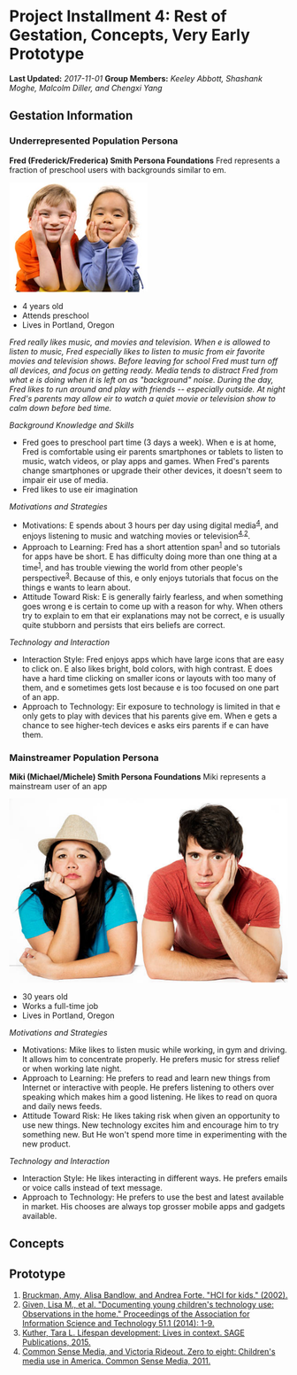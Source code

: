 # Project Installment 4: Rest of Gestation, Concepts, Very Early Prototype

**Last Updated:** *2017-11-01*
**Group Members:** *Keeley Abbott, Shashank Moghe, Malcolm Diller, and Chengxi Yang*

## Gestation Information
### Underrepresented Population Persona
**Fred (Frederick/Frederica) Smith Persona Foundations**
Fred represents a fraction of preschool users with backgrounds similar to em.

![Fred](fred.jpg)
- 4 years old
- Attends preschool
- Lives in Portland, Oregon

_Fred really likes music, and movies and television. When e is allowed to listen to music, Fred especially likes to listen to music from eir favorite movies and television shows. Before leaving for school Fred must turn off all devices, and focus on getting ready. Media tends to distract Fred from what e is doing when it is left on as "background" noise. During the day, Fred likes to run around and play with friends -- especially outside. At night Fred's parents may allow eir to watch a quiet movie or television show to calm down before bed time._

_Background Knowledge and Skills_
  - Fred goes to preschool part time (3 days a week). When e is at home, Fred is comfortable using eir parents smartphones or tablets to listen to music, watch videos, or play apps and games. When Fred's parents change smartphones or upgrade their other devices, it doesn't seem to impair eir use of media.
  - Fred likes to use eir imagination

_Motivations and Strategies_
  - Motivations: E spends about 3 hours per day using digital media<sup>[4](#v11csm)</sup>, and enjoys listening to music and watching movies or television<sup>[4](#v11csm),[2](#gea14aist)</sup>.
  - Approach to Learning: Fred has a short attention span<sup>[1](#bbf02hci)</sup> and so tutorials for apps have be short. E has difficulty doing more than one thing at a time<sup>[1](#bbf02hci)</sup>, and has trouble viewing the world from other people's perspective<sup>[3](#k15lifespan)</sup>. Because of this, e only enjoys tutorials that focus on the things e wants to learn about.
  - Attitude Toward Risk: E is generally fairly fearless, and when something goes wrong e is certain to come up with a reason for why. When others try to explain to em that eir explanations may not be correct, e is usually quite stubborn and persists that eirs beliefs are correct.

_Technology and Interaction_
  - Interaction Style: Fred enjoys apps which have large icons that are easy to click on. E also likes bright, bold colors, with high contrast. E does have a hard time clicking on smaller icons or layouts with too many of them, and e sometimes gets lost because e is too focused on one part of an app.
  - Approach to Technology: Eir exposure to technology is limited in that e only gets to play with devices that his parents give em. When e gets a chance to see higher-tech devices e asks eirs parents if e can have them.

### Mainstreamer Population Persona
**Miki (Michael/Michele) Smith Persona Foundations**
Miki represents a mainstream user of an app

![Miki](miki.png)
- 30 years old
- Works a full-time job
- Lives in Portland, Oregon

_Motivations and Strategies_
  - Motivations: Mike likes to listen music while working, in gym and driving. It allows him to concentrate properly. He prefers music for stress relief or when working late night.
  - Approach to Learning: He prefers to read and learn new things from Internet or interactive with people. He prefers listening to others over speaking which makes him a good listening. He likes to read on quora and daily news feeds.
  - Attitude Toward Risk: He likes taking risk when given an opportunity to use new things. New technology excites him and encourage him to try something new. But He won't spend more time in experimenting with the new product.

_Technology and Interaction_
  - Interaction Style: He likes interacting in different ways. He prefers emails or voice calls instead of text message.
  - Approach to Technology: He prefers to use the best and latest available in market. His chooses are always top grosser mobile apps and gadgets available.


## Concepts


## Prototype

1. [Bruckman, Amy, Alisa Bandlow, and Andrea Forte. "HCI for kids." (2002).](#bbf02hci)
2. [Given, Lisa M., et al. "Documenting young children's technology use: Observations in the home." Proceedings of the Association for Information Science and Technology 51.1 (2014): 1-9.](#gea14aist)
3. [Kuther, Tara L. Lifespan development: Lives in context. SAGE Publications, 2015.](#k15lifespan)
4. [Common Sense Media, and Victoria Rideout. Zero to eight: Children's media use in America. Common Sense Media, 2011.](#v11csm)
